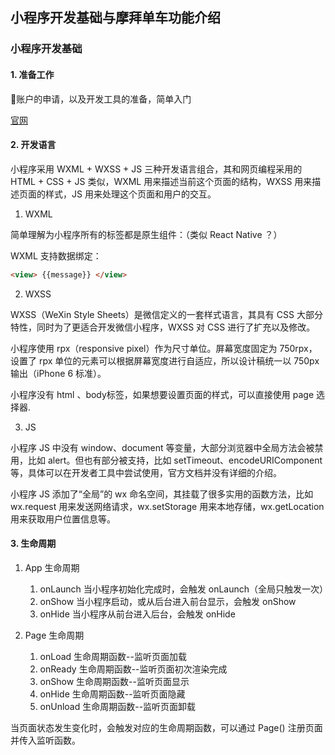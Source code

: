 ## 小程序开发基础与摩拜单车功能介绍

### 小程序开发基础

#### 1. 准备工作

账户的申请，以及开发工具的准备，简单入门

[官网](https://developers.weixin.qq.com/miniprogram/introduction/index.html?t=2018410)

#### 2. 开发语言

小程序采用 WXML + WXSS + JS 三种开发语言组合，其和网页编程采用的 HTML + CSS + JS 类似，WXML 用来描述当前这个页面的结构，WXSS 用来描述页面的样式，JS 用来处理这个页面和用户的交互。

1. WXML

简单理解为小程序所有的标签都是原生组件：（类似 React Native ？）

WXML 支持数据绑定：

```html
<view> {{message}} </view>
```

2. WXSS

WXSS（WeXin Style Sheets）是微信定义的一套样式语言，其具有 CSS 大部分特性，同时为了更适合开发微信小程序，WXSS 对 CSS 进行了扩充以及修改。

小程序使用 rpx（responsive pixel）作为尺寸单位。屏幕宽度固定为 750rpx，设置了 rpx 单位的元素可以根据屏幕宽度进行自适应，所以设计稿统一以 750px 输出（iPhone 6 标准）。

小程序没有 html 、body标签，如果想要设置页面的样式，可以直接使用 page 选择器.

3. JS

小程序 JS 中没有 window、document 等变量，大部分浏览器中全局方法会被禁用，比如 alert。但也有部分被支持，比如 setTimeout、encodeURIComponent等，具体可以在开发者工具中尝试使用，官方文档并没有详细的介绍。

小程序 JS 添加了“全局”的 wx 命名空间，其挂载了很多实用的函数方法，比如 wx.request 用来发送网络请求，wx.setStorage 用来本地存储，wx.getLocation 用来获取用户位置信息等。

#### 3. 生命周期

1. App 生命周期

    1. onLaunch 当小程序初始化完成时，会触发 onLaunch（全局只触发一次）
    2. onShow 当小程序启动，或从后台进入前台显示，会触发 onShow
    3. onHide 当小程序从前台进入后台，会触发 onHide

2. Page 生命周期

    1. onLoad 生命周期函数--监听页面加载
    2. onReady 生命周期函数--监听页面初次渲染完成
    3. onShow 生命周期函数--监听页面显示
    4. onHide 生命周期函数--监听页面隐藏
    5. onUnload 生命周期函数--监听页面卸载

当页面状态发生变化时，会触发对应的生命周期函数，可以通过 Page() 注册页面并传入监听函数。